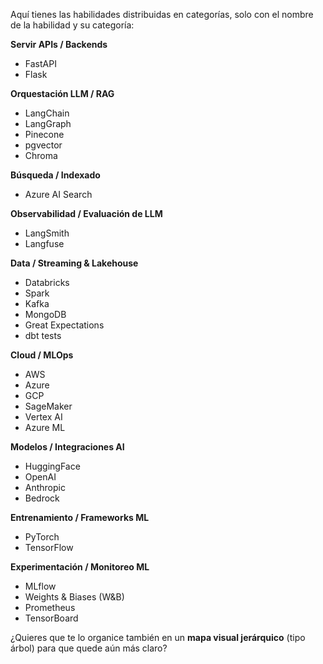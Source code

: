 Aquí tienes las habilidades distribuidas en categorías, solo con el nombre de la habilidad y su categoría:

**Servir APIs / Backends**

* FastAPI
* Flask

**Orquestación LLM / RAG**

* LangChain
* LangGraph
* Pinecone
* pgvector
* Chroma

**Búsqueda / Indexado**

* Azure AI Search

**Observabilidad / Evaluación de LLM**

* LangSmith
* Langfuse

**Data / Streaming & Lakehouse**

* Databricks
* Spark
* Kafka
* MongoDB
* Great Expectations
* dbt tests

**Cloud / MLOps**

* AWS
* Azure
* GCP
* SageMaker
* Vertex AI
* Azure ML

**Modelos / Integraciones AI**

* HuggingFace
* OpenAI
* Anthropic
* Bedrock

**Entrenamiento / Frameworks ML**

* PyTorch
* TensorFlow

**Experimentación / Monitoreo ML**

* MLflow
* Weights & Biases (W\&B)
* Prometheus
* TensorBoard

¿Quieres que te lo organice también en un **mapa visual jerárquico** (tipo árbol) para que quede aún más claro?
